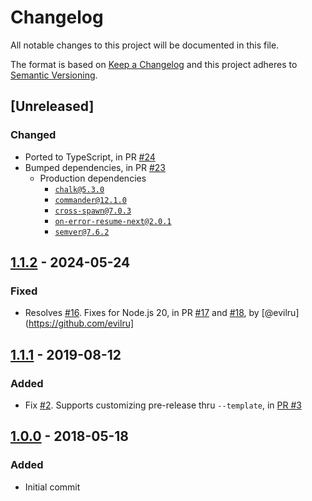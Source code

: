 # Changelog

All notable changes to this project will be documented in this file.

The format is based on [Keep a Changelog](http://keepachangelog.com/en/1.0.0/)
and this project adheres to [Semantic Versioning](http://semver.org/spec/v2.0.0.html).

## [Unreleased]

### Changed

- Ported to TypeScript, in PR [#24](https://github.com/compulim/version-from-git/pull/24)
- Bumped dependencies, in PR [#23](https://github.com/compulim/version-from-git/pull/23)
   - Production dependencies
      - [`chalk@5.3.0`](https://npmjs.com/package/chalk/v/5.3.0)
      - [`commander@12.1.0`](https://npmjs.com/package/commander/v/12.1.0)
      - [`cross-spawn@7.0.3`](https://npmjs.com/package/cross-spawn/v/7.0.3)
      - [`on-error-resume-next@2.0.1`](https://npmjs.com/package/on-error-resume-next/v/2.0.1)
      - [`semver@7.6.2`](https://npmjs.com/package/semver/v/7.6.2)

## [1.1.2] - 2024-05-24

### Fixed

- Resolves [#16](https://github.com/compulim/version-from-git/issues/16). Fixes for Node.js 20, in PR [#17](https://github.com/compulim/version-from-git/pulls/17) and [#18](https://github.com/compulim/version-from-git/pulls/18), by [@evilru](https://github.com/evilru]

## [1.1.1] - 2019-08-12

### Added

- Fix [#2](https://github.com/compulim/version-from-git/issues/2). Supports customizing pre-release thru `--template`, in [PR #3](https://github.com/compulim/version-from-git/pulls/3)

## [1.0.0] - 2018-05-18

### Added

- Initial commit

[1.1.2]: https://github.com/compulim/version-from-git/compare/v1.1.1...v1.1.2
[1.1.1]: https://github.com/compulim/version-from-git/compare/v1.0.0...v1.1.1
[1.0.0]: https://github.com/compulim/version-from-git/releases/tag/v1.0.0
